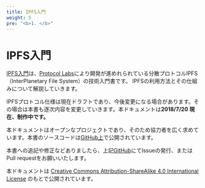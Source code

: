 ```yaml
---
title: IPFS入門
weight: 5
pre: "<b>1. </b>"
---
```

# IPFS入門

[IPFS入門](https://book.ipfs-users.jp/)は、[Protocol Labs](https://protocol.ai/)により開発が進めれられている分散プロトコルIPFS（InterPlanetary File System）の技術入門書です。
IPFSの利用方法とその仕組みについて解説していきます。

IPFSプロトコル仕様は現在ドラフトであり、今後変更になる場合があります。その場合は本書も逐次内容を変更していきます。本ドキュメントは**2018/7/20 現在、制作中です。**

本ドキュメントはオープンなプロジェクトであり、そのため協力者を広く求めています。本書のソースコードは[GitHub上](https://github.com/a-mitani/ipfs-primer)で公開されています。

本書への追記や修正などありましたら、上記[GitHub](https://github.com/a-mitani/ipfs-primer)にてIssueの発行、またはPull requestをお願いいたします。

本ドキュメントは <a rel="license" href="http://creativecommons.org/licenses/by-sa/4.0/">Creative Commons Attribution-ShareAlike 4.0 International License</a> のもとで公開されています。

